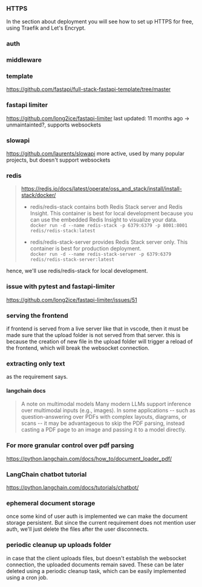 ### HTTPS
In the section about deployment you will see how to set up HTTPS for free, using Traefik and Let's Encrypt.

### auth

### middleware

### template
https://github.com/fastapi/full-stack-fastapi-template/tree/master

### fastapi limiter
https://github.com/long2ice/fastapi-limiter
last updated: 11 months ago -> unmaintainted?, supports websockets

### slowapi
https://github.com/laurents/slowapi
more active, used by many popular projects, but doesn't support websockets

### redis
> https://redis.io/docs/latest/operate/oss_and_stack/install/install-stack/docker/
> - redis/redis-stack contains both Redis Stack server and Redis Insight. This container is best for local development because you can use the embedded Redis Insight to visualize your data. \
> `docker run -d --name redis-stack -p 6379:6379 -p 8001:8001 redis/redis-stack:latest`
>
> - redis/redis-stack-server provides Redis Stack server only. This container is best for production deployment. \
> `docker run -d --name redis-stack-server -p 6379:6379 redis/redis-stack-server:latest`


hence, we'll use redis/redis-stack for local development.

### issue with pytest and fastapi-limiter
https://github.com/long2ice/fastapi-limiter/issues/51

### serving the frontend
if frontend is served from a live server like that in vscode, then it must be made sure that the upload folder is not served from that server. this is because the creation of new file in the upload folder will trigger a reload of the frontend, which will break the websocket connection.


### extracting only text
as the requirement says.

#### langchain docs
> A note on multimodal models
> Many modern LLMs support inference over multimodal inputs (e.g., images). In some applications -- such as question-answering over PDFs with complex layouts, diagrams, or scans -- it may be advantageous to skip the PDF parsing, instead casting a PDF page to an image and passing it to a model directly.

### For more granular control over pdf parsing
https://python.langchain.com/docs/how_to/document_loader_pdf/

### LangChain chatbot tutorial
https://python.langchain.com/docs/tutorials/chatbot/


### ephemeral document storage
once some kind of user auth is implemented we can make the document storage persistent. But since the current requirement does not mention user auth, we'll just delete the files after the user disconnects.

### periodic cleanup up uploads folder
in case that the client uploads files, but doesn't establish the websocket connection, the uploaded documents remain saved. These can be later deleted using a periodic cleanup task, which can be easily implemented using a cron job.

